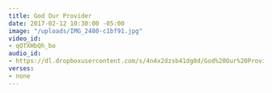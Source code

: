 ```yaml
---
title: God Our Provider
date: 2017-02-12 10:30:00 -05:00
image: "/uploads/IMG_2480-c1bf91.jpg"
video_id:
- qQTXHbQh_bo
audio_id:
- https://dl.dropboxusercontent.com/s/4n4x2dzsb41dg8d/God%20Our%20Provider%20-%20from%20YouTube.mp3?dl=0
verses:
- none
---
```


